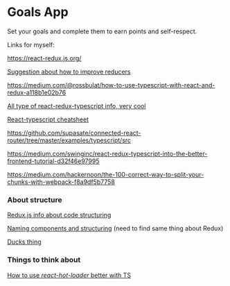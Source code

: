 # Goals App

Set your goals and complete them to earn points and self-respect.

Links for myself:

https://react-redux.js.org/

[Suggestion about how to improve reducers](https://github.com/epeli/immer-reducer)

https://medium.com/@rossbulat/how-to-use-typescript-with-react-and-redux-a118b1e02b76

[All type of react-redux-typescript info, very cool](https://github.com/piotrwitek/react-redux-typescript-guide#recipes)

[React-typescript cheatsheet](https://github.com/typescript-cheatsheets/react-typescript-cheatsheet)

https://github.com/supasate/connected-react-router/tree/master/examples/typescript/src

https://medium.com/swinginc/react-redux-typescript-into-the-better-frontend-tutorial-d32f46e97995

https://medium.com/hackernoon/the-100-correct-way-to-split-your-chunks-with-webpack-f8a9df5b7758

### About structure

[Redux.js info about code structuring](https://redux.js.org/faq/code-structure)

[Naming components and structuring](https://hackernoon.com/structuring-projects-and-naming-components-in-react-1261b6e18d76)
 (need to find same thing about Redux)
 
[Ducks thing](https://github.com/erikras/ducks-modular-redux)

### Things to think about

[How to use *react-hot-loader* better with TS](https://github.com/gaearon/react-hot-loader#typescript)
